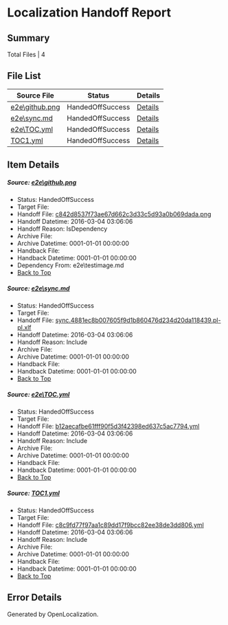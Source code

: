 # <a name='report-top'></a> Localization Handoff Report

## Summary
 Total Files | 4

## File List
 Source File | Status | Details 
 ----------- | ------ | ------- 
 [e2e\github.png](https://github.com/OpenLocalizationTest/oltest/blob/ff5732ac75db2f1b93fbed35cfb957ba90b89d53/e2e/github.png) | HandedOffSuccess | [Details](#c842d8537f73ae67d662c3d33c5d93a0b069dada5)
 [e2e\sync.md](https://github.com/OpenLocalizationTest/oltest/blob/ff5732ac75db2f1b93fbed35cfb957ba90b89d53/e2e/sync.md) | HandedOffSuccess | [Details](#68a478de3dddc7d1ced415e47c6ebc6e2f3c35f28)
 [e2e\TOC.yml](https://github.com/OpenLocalizationTest/oltest/blob/ff5732ac75db2f1b93fbed35cfb957ba90b89d53/e2e/TOC.yml) | HandedOffSuccess | [Details](#b12aecafbe61fff90f5d3f42398ed637c5ac779417)
 [TOC1.yml](https://github.com/OpenLocalizationTest/oltest/blob/ff5732ac75db2f1b93fbed35cfb957ba90b89d53/TOC1.yml) | HandedOffSuccess | [Details](#c8c9fd77f97aa1c89dd17f9bcc82ee38de3dd80622)

## Item Details
##### <a name='c842d8537f73ae67d662c3d33c5d93a0b069dada5'></a> Source: [e2e\github.png](https://github.com/OpenLocalizationTest/oltest/blob/ff5732ac75db2f1b93fbed35cfb957ba90b89d53/e2e/github.png)
* Status: HandedOffSuccess
* Target File: 
* Handoff File: [c842d8537f73ae67d662c3d33c5d93a0b069dada.png](https://github.com/OpenLocalizationTestOrg/olhandoff/blob/e8dbd41a88537d3d2253e99b7fb844dcbbb28597/ol-handoff/OpenLocalizationTestOrg/oltest.pl-pl/master/c842d8537f73ae67d662c3d33c5d93a0b069dada.png)
* Handoff Datetime: 2016-03-04 03:06:06
* Handoff Reason: IsDependency
* Archive File: 
* Archive Datetime: 0001-01-01 00:00:00
* Handback File: 
* Handback Datetime: 0001-01-01 00:00:00
* Dependency From: e2e\testimage.md
* [Back to Top](#report-top)

##### <a name='68a478de3dddc7d1ced415e47c6ebc6e2f3c35f28'></a> Source: [e2e\sync.md](https://github.com/OpenLocalizationTest/oltest/blob/ff5732ac75db2f1b93fbed35cfb957ba90b89d53/e2e/sync.md)
* Status: HandedOffSuccess
* Target File: 
* Handoff File: [sync.4881ec8b007605f9d1b860476d234d20da118439.pl-pl.xlf](https://github.com/OpenLocalizationTestOrg/olhandoff/blob/e8dbd41a88537d3d2253e99b7fb844dcbbb28597/ol-handoff/OpenLocalizationTestOrg/oltest.pl-pl/master/sync.4881ec8b007605f9d1b860476d234d20da118439.pl-pl.xlf)
* Handoff Datetime: 2016-03-04 03:06:06
* Handoff Reason: Include
* Archive File: 
* Archive Datetime: 0001-01-01 00:00:00
* Handback File: 
* Handback Datetime: 0001-01-01 00:00:00
* [Back to Top](#report-top)

##### <a name='b12aecafbe61fff90f5d3f42398ed637c5ac779417'></a> Source: [e2e\TOC.yml](https://github.com/OpenLocalizationTest/oltest/blob/ff5732ac75db2f1b93fbed35cfb957ba90b89d53/e2e/TOC.yml)
* Status: HandedOffSuccess
* Target File: 
* Handoff File: [b12aecafbe61fff90f5d3f42398ed637c5ac7794.yml](https://github.com/OpenLocalizationTestOrg/olhandoff/blob/e8dbd41a88537d3d2253e99b7fb844dcbbb28597/ol-handoff/OpenLocalizationTestOrg/oltest.pl-pl/master/b12aecafbe61fff90f5d3f42398ed637c5ac7794.yml)
* Handoff Datetime: 2016-03-04 03:06:06
* Handoff Reason: Include
* Archive File: 
* Archive Datetime: 0001-01-01 00:00:00
* Handback File: 
* Handback Datetime: 0001-01-01 00:00:00
* [Back to Top](#report-top)

##### <a name='c8c9fd77f97aa1c89dd17f9bcc82ee38de3dd80622'></a> Source: [TOC1.yml](https://github.com/OpenLocalizationTest/oltest/blob/ff5732ac75db2f1b93fbed35cfb957ba90b89d53/TOC1.yml)
* Status: HandedOffSuccess
* Target File: 
* Handoff File: [c8c9fd77f97aa1c89dd17f9bcc82ee38de3dd806.yml](https://github.com/OpenLocalizationTestOrg/olhandoff/blob/e8dbd41a88537d3d2253e99b7fb844dcbbb28597/ol-handoff/OpenLocalizationTestOrg/oltest.pl-pl/master/c8c9fd77f97aa1c89dd17f9bcc82ee38de3dd806.yml)
* Handoff Datetime: 2016-03-04 03:06:06
* Handoff Reason: Include
* Archive File: 
* Archive Datetime: 0001-01-01 00:00:00
* Handback File: 
* Handback Datetime: 0001-01-01 00:00:00
* [Back to Top](#report-top)


## Error Details

Generated by OpenLocalization.

